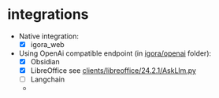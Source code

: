 # integrations

- Native integration: 
    - [x] igora_web

- Using OpenAi compatible endpoint (in [igora/openai](https://github.com/scenaristeur/igora/tree/main/openai) folder):
    - [x] Obsidian
    - [x] LibreOffice see [clients/libreoffice/24.2.1/AskLlm.py](https://github.com/scenaristeur/igora/tree/main/clients/libreoffice/24.2.1/AskLlm.py)
    - [ ] Langchain
    - 